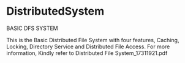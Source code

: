 # DistributedSystem
BASIC DFS SYSTEM


This is the Basic Distributed File System with four features, Caching, Locking, Directory Service and Distributed File Access.
For more information, Kindly refer to  Distributed File System_17311921.pdf 
